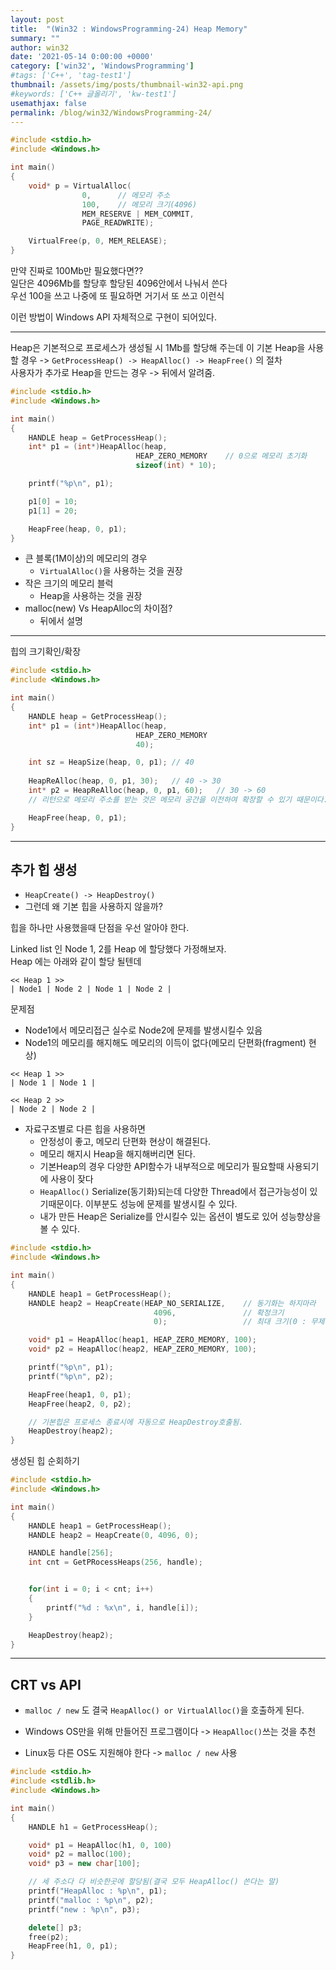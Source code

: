 ```yaml
---
layout: post
title:  "(Win32 : WindowsProgramming-24) Heap Memory"
summary: ""
author: win32
date: '2021-05-14 0:00:00 +0000'
category: ['win32', 'WindowsProgramming']
#tags: ['C++', 'tag-test1']
thumbnail: /assets/img/posts/thumbnail-win32-api.png
#keywords: ['C++ 글올리기', 'kw-test1']
usemathjax: false
permalink: /blog/win32/WindowsProgramming-24/
---
```


```cpp
#include <stdio.h>
#include <Windows.h>

int main()
{
    void* p = VirtualAlloc(
                0,      // 메모리 주소
                100,    // 메모리 크기(4096)
                MEM_RESERVE | MEM_COMMIT,
                PAGE_READWRITE);

    VirtualFree(p, 0, MEM_RELEASE);
}
```

만약 진짜로 100Mb만 필요했다면??<br>
일단은 4096Mb를 할당후 할당된 4096안에서 나눠서 쓴다<br>
우선 100을 쓰고 나중에 또 필요하면 거기서 또 쓰고 이런식

이런 방법이 Windows API 자체적으로 구현이 되어있다.

---

Heap은 기본적으로 프로세스가 생성될 시 1Mb를 할당해 주는데 이 기본 Heap을 사용할 경우 -> `GetProcessHeap() -> HeapAlloc() -> HeapFree()` 의 절차<br>
사용자가 추가로 Heap을 만드는 경우 -> 뒤에서 알려줌.

```cpp
#include <stdio.h>
#include <Windows.h>

int main()
{
    HANDLE heap = GetProcessHeap();
    int* p1 = (int*)HeapAlloc(heap,
                            HEAP_ZERO_MEMORY    // 0으로 메모리 초기화
                            sizeof(int) * 10);

    printf("%p\n", p1);

    p1[0] = 10;
    p1[1] = 20;

    HeapFree(heap, 0, p1);
}
```

* 큰 블록(1M이상)의 메모리의 경우
    * `VirtualAlloc()`을 사용하는 것을 권장
* 작은 크기의 메모리 블럭
    * Heap을 사용하는 것을 권장
* malloc(new) Vs HeapAlloc의 차이점?
    * 뒤에서 설명

---

힙의 크기확인/확장

```cpp
#include <stdio.h>
#include <Windows.h>

int main()
{
    HANDLE heap = GetProcessHeap();
    int* p1 = (int*)HeapAlloc(heap,
                            HEAP_ZERO_MEMORY
                            40);

    int sz = HeapSize(heap, 0, p1); // 40
    
    HeapReAlloc(heap, 0, p1, 30);   // 40 -> 30
    int* p2 = HeapReAlloc(heap, 0, p1, 60);   // 30 -> 60
    // 리턴으로 메모리 주소를 받는 것은 메모리 공간을 이전하여 확장할 수 있기 때문이다.

    HeapFree(heap, 0, p1);
}
```

---

## 추가 힙 생성

* `HeapCreate() -> HeapDestroy()`
* 그런데 왜 기본 힙을 사용하지 않을까?

힙을 하나만 사용했을때 단점을 우선 알아야 한다.

Linked list 인 Node 1, 2를 Heap 에 할당했다 가정해보자.<br>
Heap 에는 아래와 같이 할당 될텐데

```
<< Heap 1 >>
| Node1 | Node 2 | Node 1 | Node 2 |
```

문제점

* Node1에서 메모리접근 실수로 Node2에 문제를 발생시킬수 있음
* Node1의 메모리를 해지해도 메모리의 이득이 없다(메모리 단편화(fragment) 현상)

```
<< Heap 1 >>
| Node 1 | Node 1 | 

<< Heap 2 >>
| Node 2 | Node 2 |
```

* 자료구조별로 다른 힙을 사용하면
    * 안정성이 좋고, 메모리 단편화 현상이 해결된다.
    * 메모리 해지시 Heap을 해지해버리면 된다.
    * 기본Heap의 경우 다양한 API함수가 내부적으로 메모리가 필요할때 사용되기에 사용이 잦다
    * `HeapAlloc()` Serialize(동기화)되는데 다양한 Thread에서 접근가능성이 있기때문이다. 이부분도 성능에 문제를 발생시킬 수 있다.
    * 내가 만든 Heap은 Serialize를 안시킬수 있는 옵션이 별도로 있어 성능향상을 볼 수 있다.

```cpp
#include <stdio.h>
#include <Windows.h>

int main()
{
    HANDLE heap1 = GetProcessHeap();
    HANDLE heap2 = HeapCreate(HEAP_NO_SERIALIZE,    // 동기화는 하지마라
                                4096,               // 확정크기
                                0);                 // 최대 크기(0 : 무제한)

    void* p1 = HeapAlloc(heap1, HEAP_ZERO_MEMORY, 100);
    void* p2 = HeapAlloc(heap2, HEAP_ZERO_MEMORY, 100);

    printf("%p\n", p1);
    printf("%p\n", p2);

    HeapFree(heap1, 0, p1);
    HeapFree(heap2, 0, p2);

    // 기본힙은 프로세스 종료시에 자동으로 HeapDestroy호출됨.
    HeapDestroy(heap2);
}
```

생성된 힙 순회하기

```cpp
#include <stdio.h>
#include <Windows.h>

int main()
{
    HANDLE heap1 = GetProcessHeap();
    HANDLE heap2 = HeapCreate(0, 4096, 0);

    HANDLE handle[256];
    int cnt = GetPRocessHeaps(256, handle);


    for(int i = 0; i < cnt; i++)
    {
        printf("%d : %x\n", i, handle[i]);
    }

    HeapDestroy(heap2);
}
```

---

## CRT vs API

* `malloc / new` 도 결국 `HeapAlloc() or VirtualAlloc()`을 호출하게 된다.

* Windows OS만을 위해 만들어진 프로그램이다 -> `HeapAlloc()`쓰는 것을 추천
* Linux등 다른 OS도 지원해야 한다 -> `malloc / new` 사용

```cpp
#include <stdio.h>
#include <stdlib.h>
#include <Windows.h>

int main()
{
    HANDLE h1 = GetProcessHeap();

    void* p1 = HeapAlloc(h1, 0, 100)
    void* p2 = malloc(100);
    void* p3 = new char[100];

    // 세 주소다 다 비슷한곳에 할당됨(결국 모두 HeapAlloc() 쓴다는 말)
    printf("HeapAlloc : %p\n", p1);
    printf("malloc : %p\n", p2);
    printf("new : %p\n", p3);

    delete[] p3;
    free(p2);
    HeapFree(h1, 0, p1);
}
```